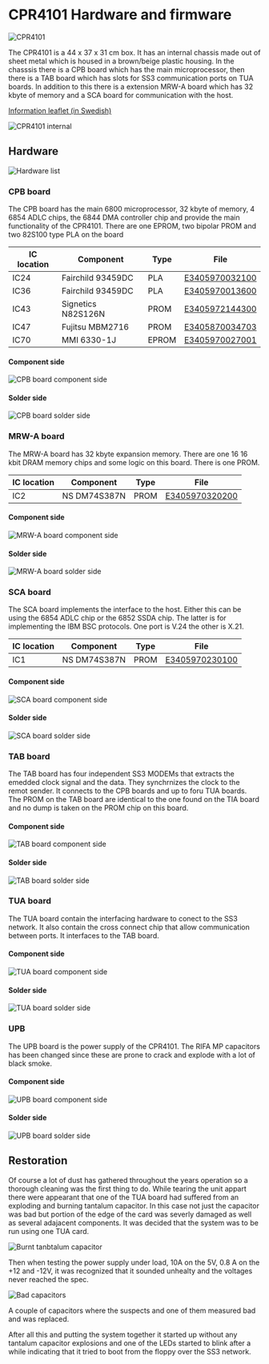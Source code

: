 # CPR4101 Hardware and firmware

![CPR4101](https://github.com/MattisLind/alfaskop_emu/raw/master/pics/CPR4101_small.png)

The CPR4101 is a 44 x 37 x 31 cm box. It has an internal chassis made out of sheet metal which is housed in a brown/beige plastic housing.
In the chasssis there is a CPB board which has the main microprocessor, then there is a TAB board which has slots for SS3 communication ports on TUA boards.
In addition to this there is a extension MRW-A board which has 32 kbyte of memory and a SCA board for communication with the host.

[Information leaflet (in Swedish)](http://storage.datormuseum.se/u/96935524/Datormusuem/Alfaskop/Alfaskop-kommunikationsenhet-4101.pdf)

![CPR4101 internal](https://github.com/MattisLind/alfaskop_emu/raw/master/pics/CPR4101_internal_small.png)

## Hardware

![Hardware list](https://github.com/MattisLind/alfaskop_emu/raw/master/hardware/CPR4101/CPR4101_HardwareList.jpg)

### CPB board

The CPB board has the main 6800 microprocessor, 32 kbyte of memory, 4 6854 ADLC chips, the 6844 DMA controller chip and provide the
main functionality of the CPR4101. There are one EPROM, two bipolar PROM and two 82S100 type PLA on the board

| IC location |  Component      |Type |  File |
|-------------|-----------------|-----|-------|
|     IC24    |Fairchild 93459DC|PLA  |[E3405970032100](https://github.com/MattisLind/alfaskop_emu/raw/master/hardware/CPR4101/CPB_E34060_0010_IC24_E3405970032100_Fairchild_93459DC.bin)|
|     IC36    |Fairchild 93459DC|PLA  |[E3405970013600](https://github.com/MattisLind/alfaskop_emu/raw/master/hardware/CPR4101/CPB_E34060_0010_IC36_E3405970013600_Fairchild_93459DC.bin)|
|   IC43      |Signetics N82S126N| PROM|[E3405972144300](https://github.com/MattisLind/alfaskop_emu/raw/master/hardware/CPR4101/CPB_E34060_0010_IC43_E3405972144300_Signetics_N82S126N.bin)|
|   IC47      |Fujitsu MBM2716  |PROM |[E3405870034703](https://github.com/MattisLind/alfaskop_emu/raw/master/hardware/CPR4101/CPB_E34060_0010_IC47_E3405870034703_Fujitsu_MBM2716.bin)|
|    IC70     |MMI 6330-1J    |  EPROM| [E3405970027001](https://github.com/MattisLind/alfaskop_emu/raw/master/hardware/CPR4101/CPB_E34060_0010_IC70_E3405970027001_MMI_6330-1J.bin)| 


#### Component side

![CPB board component side](https://github.com/MattisLind/alfaskop_emu/raw/master/hardware/CPR4101/CPB_E34060_0010_ComponentSide.jpg)

#### Solder side

![CPB board solder side](https://github.com/MattisLind/alfaskop_emu/raw/master/hardware/CPR4101/CPB_E34060_0010_SolderSide.jpg)



### MRW-A board

The MRW-A board has 32 kbyte expansion memory. There are one 16 16 kbit DRAM memory chips and some logic on this board. There is one PROM.

| IC location |  Component      | Type|  File |
|-------------|-----------------|-----|-------|
|     IC2    |NS DM74S387N |PROM  |[E3405970320200](https://github.com/MattisLind/alfaskop_emu/raw/master/hardware/CPR4101/MRW-A_E34191_0010_IC2_E3405970320200_NS_DM74S387N.bin)|

#### Component side

![MRW-A board component side](https://github.com/MattisLind/alfaskop_emu/raw/master/hardware/CPR4101/MRW-A_E34191_0010_ComponentSide.jpg)

#### Solder side

![MRW-A board solder side](https://github.com/MattisLind/alfaskop_emu/raw/master/hardware/CPR4101/MRW-A_E34191_0010_SolderSide.jpg)


### SCA board

The SCA board implements the interface to the host. Either this can be using the 6854 ADLC chip or the 6852 SSDA chip. The latter is for implementing the IBM BSC protocols. One port is V.24 the other is X.21.

| IC location |  Component      | Type|  File |
|-------------|-----------------|-----|-------|
|     IC1    |NS DM74S387N |PROM  |[E3405970230100](https://github.com/MattisLind/alfaskop_emu/raw/master/hardware/CPR4101/SCA_E34194_0000_IC1_E3405970230100_Harris_MI-7602-5.bin)|

#### Component side

![SCA board component side](https://github.com/MattisLind/alfaskop_emu/raw/master/hardware/CPR4101/SCA_E34194_0000_ComponentSide.jpg)

#### Solder side

![SCA board solder side](https://github.com/MattisLind/alfaskop_emu/raw/master/hardware/CPR4101/SCA_E34194_0000_SolderSide.jpg)


### TAB board

The TAB board has four independent SS3 MODEMs that extracts the emedded clock signal and the data. They synchrnizes the clock to the remot sender. It connects to the CPB boards and up to foru TUA boards. The PROM on the TAB board are identical to the one found on the TIA board and no dump is taken on the PROM chip on this board.

#### Component side

![TAB board component side](https://github.com/MattisLind/alfaskop_emu/raw/master/hardware/CPR4101/TAB_E34073_0000_ComponentSide.jpg)

#### Solder side

![TAB board solder side](https://github.com/MattisLind/alfaskop_emu/raw/master/hardware/CPR4101/TAB_E34073_0000_SolderSide.jpg)


### TUA board

The TUA board contain the interfacing hardware to conect to the SS3 network. It also contain the cross connect chip that allow communication between ports. It interfaces to the TAB board. 

#### Component side

![TUA board component side](https://github.com/MattisLind/alfaskop_emu/raw/master/hardware/CPR4101/TUA_E34181_0001_ComponentSide.jpg)

#### Solder side

![TUA board solder side](https://github.com/MattisLind/alfaskop_emu/raw/master/hardware/CPR4101/TUA_E34181_0001_SolderSide.jpg)


### UPB

The UPB board is the power supply of the CPR4101. The RIFA MP capacitors has been changed since these are prone to crack and explode with a lot of black smoke.

#### Component side

![UPB board component side](https://github.com/MattisLind/alfaskop_emu/raw/master/hardware/CPR4101/UPB_E34068_0011_ComponentSide.jpg)

#### Solder side

![UPB board solder side](https://github.com/MattisLind/alfaskop_emu/raw/master/hardware/CPR4101/UPB_E34068_0011_SolderSide.jpg)

## Restoration

Of course a lot of dust has gathered throughout the years operation so a thorough cleaning was the first thing to do. While tearing the unit appart there were appearant that one of the TUA board had suffered from an exploding and burning tantalum capacitor. In this case not just the capacitor was bad but portion of the edge of the card was severly damaged as well as several adajacent components. It was decided that the system was to be run using one TUA card.

![Burnt tanbtalum capacitor](https://github.com/MattisLind/alfaskop_emu/raw/master/pics/BurntTantalumCapacitor.jpg)


Then when testing the power supply under load, 10A on the 5V, 0.8 A on the +12 and -12V, it was recognized that it sounded unhealty and the voltages never reached the spec.

![Bad capacitors](https://github.com/MattisLind/alfaskop_emu/raw/master/pics/BadCapacitor.jpg)

A couple of capacitors where the suspects and one of them measured bad and was replaced.

After all this and putting the system together it started up without any tantalum capacitor explosions and one of the LEDs started to blink after a while indicating that it tried to boot from the floppy over the SS3 network.
